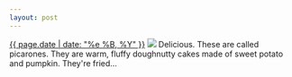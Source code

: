 ```yaml
---
layout: post
---
```


<p>
  <time><a href="/218">{{ page.date | date: "%e %B, %Y" }}</a></time>
  <a href="/218"><img src="{{ site.assets_url }}/218.jpg"/></a>
  <span>Delicious. These are called picarones. They are warm, fluffy doughnutty cakes made of sweet potato and pumpkin. They're fried...</span>
</p>
